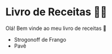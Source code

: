 # Livro de Receitas :woman_cook:

Olá! Bem vinde ao meu livro de receitas :wave:

- Strogonoff de Frango
- Pavê
